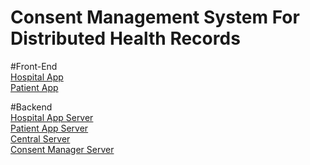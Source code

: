 # Consent Management System For Distributed Health Records

#Front-End 
<br />
[Hospital App](https://github.com/iashtripathy/Hospital-App-Frontend.git)
<br />
[Patient App](https://github.com/iashtripathy/Patient-App-Frontend.git)
<br />

#Backend
<br />
[Hospital App Server](https://github.com/iashtripathy/Hospital-App-Backend.git)
<br />
[Patient App Server](https://github.com/iashtripathy/Patient-App-Backend.git)
<br />
[Central Server](https://github.com/iashtripathy/Backend-Central-DB.git)
<br />
[Consent Manager Server](https://github.com/iashtripathy/Backend-Consent-Manager.git)
